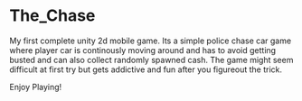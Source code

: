 # The_Chase

My first complete unity 2d mobile game. Its a simple police chase car game where player car is continously moving around and has to avoid getting busted and can also collect randomly spawned cash. The game might seem difficult at first try but gets addictive and fun after you figureout the trick.

Enjoy Playing!
